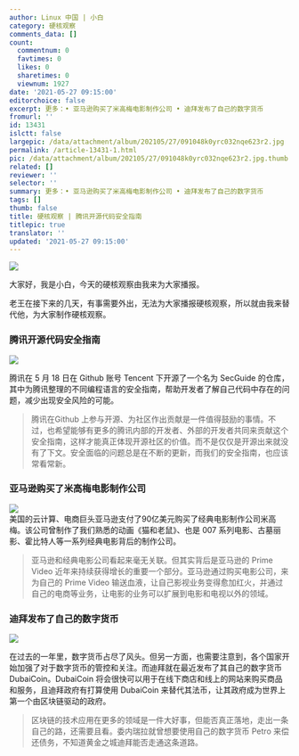 ```yaml
---
author: Linux 中国 | 小白
category: 硬核观察
comments_data: []
count:
  commentnum: 0
  favtimes: 0
  likes: 0
  sharetimes: 0
  viewnum: 1927
date: '2021-05-27 09:15:00'
editorchoice: false
excerpt: 更多：• 亚马逊购买了米高梅电影制作公司 • 迪拜发布了自己的数字货币
fromurl: ''
id: 13431
islctt: false
largepic: /data/attachment/album/202105/27/091048k0yrc032nqe623r2.jpg
permalink: /article-13431-1.html
pic: /data/attachment/album/202105/27/091048k0yrc032nqe623r2.jpg.thumb.jpg
related: []
reviewer: ''
selector: ''
summary: 更多：• 亚马逊购买了米高梅电影制作公司 • 迪拜发布了自己的数字货币
tags: []
thumb: false
title: 硬核观察 | 腾讯开源代码安全指南
titlepic: true
translator: ''
updated: '2021-05-27 09:15:00'
---
```


![](/data/attachment/album/202105/27/091048k0yrc032nqe623r2.jpg)


大家好，我是小白，今天的硬核观察由我来为大家播报。


老王在接下来的几天，有事需要外出，无法为大家播报硬核观察，所以就由我来替代他，为大家制作硬核观察。


### 腾讯开源代码安全指南


![](/data/attachment/album/202105/27/091454ppl536bq6h6qaeua.jpg)


腾讯在 5 月 18 日在 Github 账号 Tencent 下开源了一个名为 SecGuide 的仓库，其中为腾讯整理的不同编程语言的安全指南，帮助开发者了解自己代码中存在的问题，减少出现安全风险的可能。



> 
> 腾讯在Github 上参与开源、为社区作出贡献是一件值得鼓励的事情。不过，也希望能够有更多的腾讯内部的开发者、外部的开发者共同来贡献这个安全指南，这样才能真正体现开源社区的价值。而不是仅仅是开源出来就没有了下文。安全面临的问题总是在不断的更新，而我们的安全指南，也应该常看常新。
> 
> 
> 


### 亚马逊购买了米高梅电影制作公司


![](/data/attachment/album/202105/27/091506vln3vqvlzn32xbnx.jpg)  
美国的云计算、电商巨头亚马逊支付了90亿美元购买了经典电影制作公司米高梅。该公司曾制作了我们熟悉的动画《猫和老鼠》、也是 007 系列电影、古墓丽影、霍比特人等一系列经典电影背后的制作公司。



> 
> 亚马逊和经典电影公司看起来毫无关联。但其实背后是亚马逊的 Prime Video 近年来持续获得增长的重要一个部分。亚马逊通过购买电影公司，来为自己的 Prime Video 输送血液，让自己影视业务变得愈加红火，并通过自己的电商等业务，让电影的业务可以扩展到电影和电视以外的领域。
> 
> 
> 


### 迪拜发布了自己的数字货币


![](/data/attachment/album/202105/27/091516zrry06r5xrkr5al5.jpg)


在过去的一年里，数字货币占尽了风头。但另一方面，也需要注意到，各个国家开始加强了对于数字货币的管控和关注。而迪拜就在最近发布了其自己的数字货币 DubaiCoin。DubaiCoin 将会很快可以用于在线下商店和线上的网站来购买商品和服务，且迪拜政府有打算使用 DubaiCoin 来替代其法币，让其政府成为世界上第一个由区块链驱动的政府。



> 
> 区块链的技术应用在更多的领域是一件大好事，但能否真正落地，走出一条自己的路，还需要且看。委内瑞拉就曾想要使用自己的数字货币 Petro 来偿还债务，不知道黄金之城迪拜能否走通这条道路。
> 
> 
>